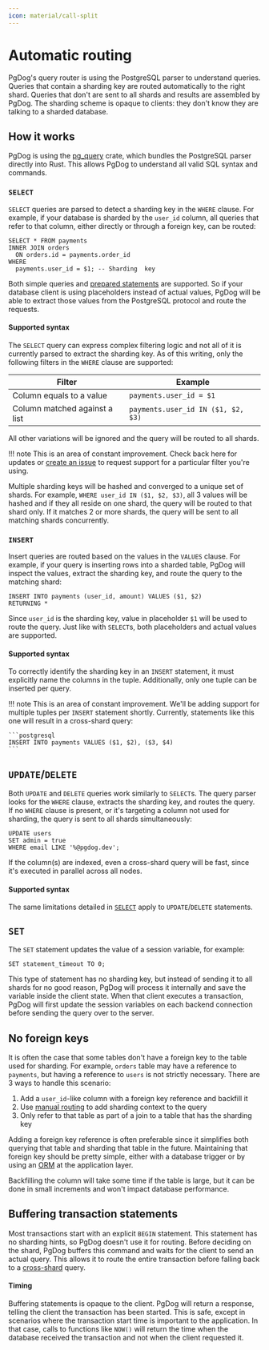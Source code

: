```yaml
---
icon: material/call-split
---
```

# Automatic routing

PgDog's query router is using the PostgreSQL parser to understand queries. Queries that contain a sharding key are routed automatically to the right shard. Queries that don't are sent to all shards and results are assembled by PgDog. The sharding scheme is opaque to clients: they don't know they are talking to a sharded database.

## How it works

PgDog is using the [pg_query](https://docs.rs/pg_query) crate, which bundles the PostgreSQL parser directly into Rust. This allows PgDog to understand all valid SQL syntax and commands.

### `SELECT`

`SELECT` queries are parsed to detect a sharding key in the `WHERE` clause. For example, if your database is sharded by the `user_id` column, all queries that refer to that column, either directly or through a foreign key, can be routed:

```postgresql
SELECT * FROM payments
INNER JOIN orders
  ON orders.id = payments.order_id
WHERE
  payments.user_id = $1; -- Sharding  key
```

Both simple queries and [prepared statements](../prepared-statements.md) are supported. So if your database client is using placeholders instead of actual values, PgDog will be able to extract those values from the PostgreSQL protocol and route the requests.

#### Supported syntax

The `SELECT` query can express complex filtering logic and not all of it is currently parsed to extract the sharding key. As of this writing, only the following filters in the `WHERE` clause are supported:

| Filter | Example |
|-|-|
| Column equals to a value | `payments.user_id = $1` |
| Column matched against a list | `payments.user_id IN ($1, $2, $3)`

All other variations will be ignored and the query will be routed to all shards.

!!! note
    This is an area of constant improvement. Check back here for updates or [create an issue](https://github.com/pgdogdev/pgdog/issues/new) to request
    support for a particular filter you're using.

Multiple sharding keys will be hashed and converged to a unique set of shards. For example, `WHERE user_id IN ($1, $2, $3)`, all 3 values will be hashed and if they all reside on one shard, the query will be routed to that shard only. If it matches 2 or more shards, the query will be sent to all matching shards concurrently.


### `INSERT`

Insert queries are routed based on the values in the `VALUES` clause. For example, if your query is inserting rows into a sharded table, PgDog will inspect the values, extract the sharding key, and route the query to the matching shard:

```postgresql
INSERT INTO payments (user_id, amount) VALUES ($1, $2)
RETURNING *
```

Since `user_id` is the sharding key, value in placeholder `$1` will be used to route the query. Just like with `SELECT`s, both placeholders and actual values are supported.

#### Supported syntax

To correctly identify the sharding key in an `INSERT` statement, it must explicitly name the columns in the tuple. Additionally, only one tuple can be inserted per query.

!!! note
    This is an area of constant improvement. We'll be adding support for multiple tuples per `INSERT` statement shortly. Currently, statements like this one will result in a cross-shard query:

    ```postgresql
    INSERT INTO payments VALUES ($1, $2), ($3, $4)
    ```


## `UPDATE`/`DELETE`

Both `UPDATE` and `DELETE` queries work similarly to `SELECT`s. The query parser looks for the `WHERE` clause, extracts the sharding key, and routes the query. If no `WHERE` clause is present, or it's targeting a column not used for sharding, the query is sent to all shards simultaneously:

```postgresql
UPDATE users
SET admin = true
WHERE email LIKE '%@pgdog.dev';
```

If the column(s) are indexed, even a cross-shard query will be fast, since it's executed in parallel across all nodes.

#### Supported syntax

The same limitations detailed in [`SELECT`](#supported-syntax) apply to `UPDATE`/`DELETE` statements.

## `SET`

The `SET` statement updates the value of a session variable, for example:

```postgresql
SET statement_timeout TO 0;
```

This type of statement has no sharding key, but instead of sending it to all shards for no good reason, PgDog will process it internally and save the variable inside the client state. When that client executes a transaction, PgDog will first update the session variables on each backend connection before sending the query over to the server.

## No foreign keys

It is often the case that some tables don't have a foreign key to the table used for sharding. For example, `orders` table may have a reference to `payments`, but having a reference to `users` is not strictly necessary. There are 3 ways to handle this scenario:

1. Add a `user_id`-like column with a foreign key reference and backfill it
2. Use [manual routing](manual-routing.md) to add sharding context to the query
3. Only refer to that table as part of a join to a table that has the sharding key

Adding a foreign key reference is often preferable since it simplifies both querying that table and sharding that table in the future. Maintaining that foreign key should be pretty simple, either with a database trigger or by using an [ORM](https://en.wikipedia.org/wiki/Object%E2%80%93relational_mapping) at the application layer.

Backfilling the column will take some time if the table is large, but it can be done in small increments and won't impact database performance.

## Buffering transaction statements

Most transactions start with an explicit `BEGIN` statement. This statement has no sharding hints, so PgDog doesn't use it for routing. Before deciding on the shard, PgDog buffers this command and waits for the client to send an actual query. This allows it to route the entire transaction before falling back to a [cross-shard](cross-shard.md) query.

#### Timing

Buffering statements is opaque to the client. PgDog will return a response, telling the client the transaction has been started. This is safe, except in scenarios where the transaction start time is important to the application. In that case, calls to functions like `NOW()` will return the time when the database received the transaction and not when the client requested it.
